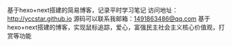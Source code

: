 基于hexo+next搭建的简易博客，记录平时学习笔记
访问地址：http://yccstar.github.io
源码可以联系我邮箱：1491863486@qq.com
基于hexo+next搭建的博客，实现鼠标追踪，爱心，富强民主社会主义核心价值观，打赏等功能
